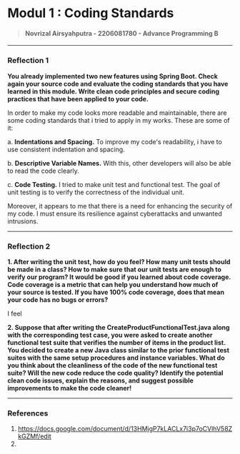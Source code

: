 # Modul 1 : Coding Standards

> #### Novrizal Airsyahputra - 2206081780 - Advance Programming B

---

### Reflection 1
**You already implemented two new features using Spring Boot. 
Check again your source code and evaluate the coding standards that you have learned in this module. 
Write clean code principles and secure coding practices that have been applied to your code.**

In order to make my code looks more readable and maintainable, there are some coding standards that i tried to apply in my works. 
These are some of it:

a. **Indentations and Spacing.** To improve my code's readability, i have to use consistent indentation and spacing.

b. **Descriptive Variable Names.** With this, other developers will also be able to read the code clearly.

c. **Code Testing.** I tried to make unit test and functional test.
The goal of unit testing is to verify the correctness of the individual unit.

Moreover, it appears to me that there is a need for enhancing the security of my code. 
I must ensure its resilience against cyberattacks and unwanted intrusions.

---

### Reflection 2
**1. After writing the unit test, how do you feel? How many unit tests should be made in a class? 
How to make sure that our unit tests are enough to verify our program? 
It would be good if you learned about code coverage. 
Code coverage is a metric that can help you understand how much of your source is tested. 
If you have 100% code coverage, does that mean your code has no bugs or errors?**

I feel

**2. Suppose that after writing the CreateProductFunctionalTest.java along with the corresponding test case, 
you were asked to create another functional test suite that verifies the number of items in the product list. You decided to create a new Java class similar to the prior functional test suites with the same setup procedures and instance variables.
What do you think about the cleanliness of the code of the new functional test suite? 
Will the new code reduce the code quality? 
Identify the potential clean code issues, explain the reasons, 
and suggest possible improvements to make the code cleaner!**


---

### References
1. https://docs.google.com/document/d/13HMjgP7kLACLx7i3p7oCVlhV58ZkGZMf/edit
2. 
